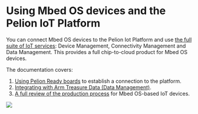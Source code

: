# Using Mbed OS devices and the Pelion IoT Platform

You can connect Mbed OS devices to the Pelion Iot Platform and use [the full suite of IoT services](https://cloud.mbed.com/): Device Management, Connectivity Management and Data Management. This provides a full chip-to-cloud product for Mbed OS devices.

The documentation covers:

1. [Using Pelion Ready boards](../mbed-os-pelion/device-management-for-mbed-os.html) to establish a connection to the platform.
1. [Integrating with Arm Treasure Data (Data Management)](../mbed-os-pelion/integrating-with-arm-treasure-data.html).
1. [A full review of the production process](../mbed-os-pelion/going-to-production.html) for Mbed OS-based IoT devices.

<span class="images">![](https://raw.githubusercontent.com/ARMmbed/mbed-os-5-docs/v5.12/docs/images/pelion_iot_platform.png)</span>
